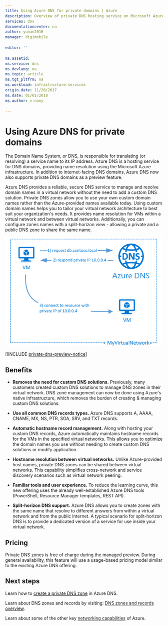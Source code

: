 ```yaml
---
title: Using Azure DNS for private domains | Azure
description: Overview of private DNS hosting service on Microsoft Azure.
services: dns
documentationcenter: na
author: yunan2016
manager: digimobile

editor: ''

ms.assetid: 
ms.service: dns
ms.devlang: na
ms.topic: article
ms.tgt_pltfrm: na
ms.workload: infrastructure-services
origin.date: 11/20/2017
ms.date: 01/01/2018
ms.author: v-nany

---
```



# Using Azure DNS for private domains
The Domain Name System, or DNS, is responsible for translating (or resolving) a service name to its IP address. Azure DNS is a hosting service for DNS domains, providing name resolution using the Microsoft Azure infrastructure.  In addition to internet-facing DNS domains, Azure DNS now also supports private DNS domains as a preview feature.  
 
Azure DNS provides a reliable, secure DNS service to manage and resolve domain names in a virtual network without the need to add a custom DNS solution. Private DNS zones allow you to use your own custom domain names rather than the Azure-provided names available today.  Using custom domain names helps you to tailor your virtual network architecture to best suit your organization's needs. It provides name resolution for VMs within a virtual network and between virtual networks. Additionally, you can configure zones names with a split-horizon view - allowing a private and a public DNS zone to share the same name.

![DNS overview](./media/private-dns-overview/scenario.png)

[!INCLUDE [private-dns-preview-notice](../../includes/private-dns-preview-notice.md)]

## Benefits

* **Removes the need for custom DNS solutions.** Previously, many customers created custom DNS solutions to manage DNS zones in their virtual network.  DNS zone management can now be done using Azure's native infrastructure, which removes the burden of creating & managing custom DNS solutions.

* **Use all common DNS records types.**  Azure DNS supports A, AAAA, CNAME, MX, NS, PTR, SOA, SRV, and TXT records.

* **Automatic hostname record management.** Along with hosting your custom DNS records, Azure automatically maintains hostname records for the VMs in the specified virtual networks.  This allows you to optimize the domain names you use without needing to create custom DNS solutions or modify application.

* **Hostname resolution between virtual networks.** Unlike Azure-provided host names, private DNS zones can be shared between virtual networks.  This capability simplifies cross-network and service discovery scenarios such as virtual network peering.

* **Familiar tools and user experience.** To reduce the learning curve, this new offering uses the already well-established Azure DNS tools (PowerShell, Resource Manager templates, REST API).

* **Split-horizon DNS support.** Azure DNS allows you to create zones with the same name that resolve to different answers from within a virtual network and from the public Internet.  A typical scenario for split-horizon DNS is to provide a dedicated version of a service for use inside your virtual network.


## Pricing

Private DNS zones is free of charge during the managed preview. During general availability, this feature will use a usage-based pricing model similar to the existing Azure DNS offering. 


## Next steps

Learn how to [create a private DNS zone](./private-dns-getstarted-powershell.md) in Azure DNS.

Learn about DNS zones and records by visiting: [DNS zones and records overview](dns-zones-records.md).

Learn about some of the other key [networking capabilities](../networking/networking-overview.md) of Azure.

